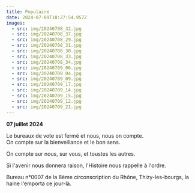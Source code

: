 ```yaml
---
title: Populaire
date: 2024-07-09T10:27:54.957Z
images:
  - src: img/20240708_32.jpg
  - src: img/20240708_37.jpg
  - src: img/20240708_29.jpg
  - src: img/20240708_31.jpg
  - src: img/20240708_30.jpg
  - src: img/20240708_33.jpg
  - src: img/20240708_34.jpg
  - src: img/20240709_06.jpg
  - src: img/20240709_04.jpg
  - src: img/20240709_09.jpg
  - src: img/20240709_17.jpg
  - src: img/20240709_14.jpg
  - src: img/20240709_15.jpg
  - src: img/20240709_12.jpg
  - src: img/20240709_21.jpg
---
```

**07 juillet 2024**

Le bureaux de vote est fermé et nous, nous on compte.\
On compte sur la bienveillance et le bon sens.

On compte sur nous, sur vous, et toustes les autres.

Si l'avenir nous donnera raison, l'Histoire nous rappelle à l'ordre.

Bureau n°0007 de la 8ème circonscription du  Rhône, Thizy-les-bourgs, la haine l'emporta ce jour-là.